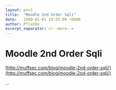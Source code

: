 ```yaml
---
layout: post
title:  "Moodle 2nd Order Sqli"
date:   1990-01-01 19:55:00 +0000
author: PfiatDe
excerpt_separator: <!--more-->
---
```


# Moodle 2nd Order Sqli

[http://muffsec.com/blog/moodle-2nd-order-sqli/](http://muffsec.com/blog/moodle-2nd-order-sqli/)

...
<!--more-->
